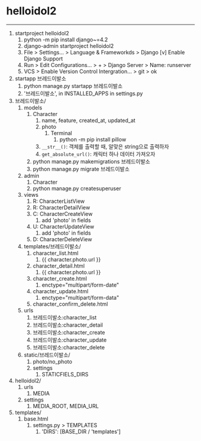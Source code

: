 # helloidol2
---

1. startproject helloidol2
   1. python -m pip install django~=4.2
   2. django-admin startproject helloidol2
   3. File > Settings... > Language & Frameworkds > Django
        [v] Enable Django Support
   4. Run > Edit Configurations... > + > Django Server > Name: runserver
   5. VCS > Enable Version Control Intergration... > git > ok
2. startapp 브레드이발소
   1. python manage.py startapp 브레드이발소
   2. '브레드이발소', in INSTALLED_APPS in settings.py
3. 브레드이발소/
   1. models
      1. Character
         1. name, feature, created_at, updated_at
         2. photo
            1. Terminal
               1. python -m pip install pillow
         3. `__str__()`: 객체를 출력할 때, 알맞은 string으로 출력하자
         4. `get_absolute_url()`: 캐릭터 하나 데이터 가져오자
      2. python manage.py makemigrations 브레드이발소
      3. python manage.py migrate 브레드이발소
   2. admin
      1. Character
      2. python manage.py createsuperuser
   3. views
      1. R: CharacterListView
      2. R: CharacterDetailView
      3. C: CharacterCreateView
         1. add 'photo' in fields
      4. U: CharacterUpdateView
         1. add 'photo' in fields
      5. D: CharacterDeleteView
   4. templates/브레드이발소/
      1. character_list.html
         1. {{ character.photo.url }}
      2. character_detail.html
         1. {{ character.photo.url }}
      3. character_create.html
         1. enctype="multipart/form-date"
      4. character_update.html
         1. enctype="multipart/form-data"
      5. character_confirm_delete.html
   5. urls
      1. 브레드이발소:character_list
      2. 브레드이발소:character_detail
      3. 브레드이발소:character_create
      4. 브레드이발소:character_update
      5. 브레드이발소:character_delete
   6. static/브레드이발소/
      1. photo/no_photo
      2. settings
         1. STATICFIELS_DIRS
4. helloidol2/
   1. urls
      1. MEDIA
   2. settings
      1. MEDIA_ROOT, MEDIA_URL
5. templates/
   1. base.html
      1. settings.py > TEMPLATES
         1. 'DIRS': [BASE_DIR / 'templates']